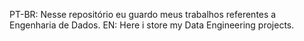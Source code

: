 PT-BR: Nesse repositório eu guardo meus trabalhos referentes a Engenharia de Dados.
EN: Here i store my Data Engineering projects.
